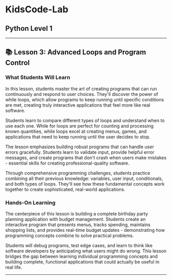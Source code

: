 # KidsCode-Lab

## Python Level 1

---

## 📚 Lesson 3: Advanced Loops and Program Control

### What Students Will Learn

In this lesson, students master the art of creating programs that can run continuously and respond to user choices. They'll discover the power of while loops, which allow programs to keep running until specific conditions are met, creating truly interactive applications that feel more like real software.

Students learn to compare different types of loops and understand when to use each one. While for loops are perfect for counting and processing known quantities, while loops excel at creating menus, games, and applications that need to keep running until the user decides to stop.

The lesson emphasizes building robust programs that can handle user errors gracefully. Students learn to validate input, provide helpful error messages, and create programs that don't crash when users make mistakes - essential skills for creating professional-quality software.

Through comprehensive programming challenges, students practice combining all their previous knowledge: variables, user input, conditionals, and both types of loops. They'll see how these fundamental concepts work together to create sophisticated, real-world applications.

### Hands-On Learning

The centerpiece of this lesson is building a complete birthday party planning application with budget management. Students create an interactive program that presents menus, tracks spending, maintains shopping lists, and provides real-time budget updates - demonstrating how programming concepts combine to solve practical problems.

Students will debug programs, test edge cases, and learn to think like software developers by anticipating what users might do wrong. This lesson bridges the gap between learning individual programming concepts and building complete, functional applications that could actually be useful in real life.

---
